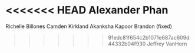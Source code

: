 <<<<<<< HEAD
Alexander Phan
=======
Richelle Billones
Camden Kirkland
Akanksha Kapoor
Brandon (fixed)
>>>>>>> 91edc81f654c2b1071e687ac609d44332b04f930
Jeffrey VanHorn